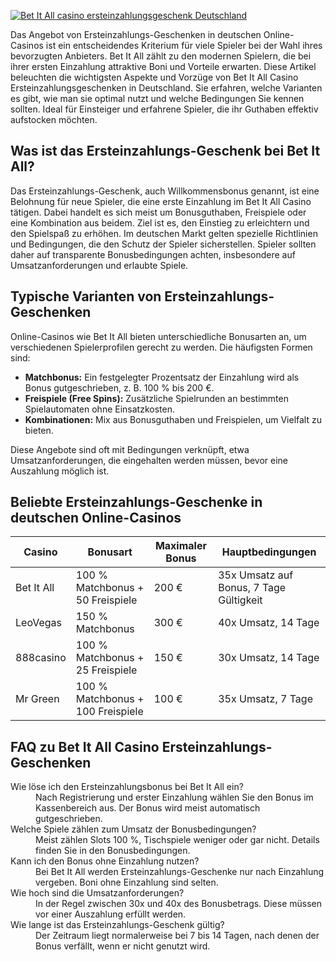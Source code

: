 [![Bet It All casino ersteinzahlungsgeschenk Deutschland](https://123-caf.pages.dev/gitsignup.png)](https://vrmoo.ru/Bt82HjjY)

<p>Das Angebot von Ersteinzahlungs-Geschenken in deutschen Online-Casinos ist ein entscheidendes Kriterium für viele Spieler bei der Wahl ihres bevorzugten Anbieters. Bet It All zählt zu den modernen Spielern, die bei ihrer ersten Einzahlung attraktive Boni und Vorteile erwarten. Diese Artikel beleuchten die wichtigsten Aspekte und Vorzüge von Bet It All Casino Ersteinzahlungsgeschenken in Deutschland. Sie erfahren, welche Varianten es gibt, wie man sie optimal nutzt und welche Bedingungen Sie kennen sollten. Ideal für Einsteiger und erfahrene Spieler, die ihr Guthaben effektiv aufstocken möchten.</p>  <h2>Was ist das Ersteinzahlungs-Geschenk bei Bet It All?</h2> <p>Das Ersteinzahlungs-Geschenk, auch Willkommensbonus genannt, ist eine Belohnung für neue Spieler, die eine erste Einzahlung im Bet It All Casino tätigen. Dabei handelt es sich meist um Bonusguthaben, Freispiele oder eine Kombination aus beidem. Ziel ist es, den Einstieg zu erleichtern und den Spielspaß zu erhöhen. Im deutschen Markt gelten spezielle Richtlinien und Bedingungen, die den Schutz der Spieler sicherstellen. Spieler sollten daher auf transparente Bonusbedingungen achten, insbesondere auf Umsatzanforderungen und erlaubte Spiele.</p>  <h2>Typische Varianten von Ersteinzahlungs-Geschenken</h2> <p>Online-Casinos wie Bet It All bieten unterschiedliche Bonusarten an, um verschiedenen Spielerprofilen gerecht zu werden. Die häufigsten Formen sind:</p> <ul> <li><strong>Matchbonus:</strong> Ein festgelegter Prozentsatz der Einzahlung wird als Bonus gutgeschrieben, z. B. 100 % bis 200 €.</li> <li><strong>Freispiele (Free Spins):</strong> Zusätzliche Spielrunden an bestimmten Spielautomaten ohne Einsatzkosten.</li> <li><strong>Kombinationen:</strong> Mix aus Bonusguthaben und Freispielen, um Vielfalt zu bieten.</li> </ul> <p>Diese Angebote sind oft mit Bedingungen verknüpft, etwa Umsatzanforderungen, die eingehalten werden müssen, bevor eine Auszahlung möglich ist.</p>  <h2>Beliebte Ersteinzahlungs-Geschenke in deutschen Online-Casinos</h2> <table>   <thead>     <tr>       <th>Casino</th>       <th>Bonusart</th>       <th>Maximaler Bonus</th>       <th>Hauptbedingungen</th>     </tr>   </thead>   <tbody>     <tr>       <td>Bet It All</td>       <td>100 % Matchbonus + 50 Freispiele</td>       <td>200 €</td>       <td>35x Umsatz auf Bonus, 7 Tage Gültigkeit</td>     </tr>     <tr>       <td>LeoVegas</td>       <td>150 % Matchbonus</td>       <td>300 €</td>       <td>40x Umsatz, 14 Tage</td>     </tr>     <tr>       <td>888casino</td>       <td>100 % Matchbonus + 25 Freispiele</td>       <td>150 €</td>       <td>30x Umsatz, 14 Tage</td>     </tr>     <tr>       <td>Mr Green</td>       <td>100 % Matchbonus + 100 Freispiele</td>       <td>100 €</td>       <td>35x Umsatz, 7 Tage</td>     </tr>   </tbody> </table>  <h2>FAQ zu Bet It All Casino Ersteinzahlungs-Geschenken</h2> <dl>   <dt>Wie löse ich den Ersteinzahlungsbonus bei Bet It All ein?</dt>   <dd>Nach Registrierung und erster Einzahlung wählen Sie den Bonus im Kassenbereich aus. Der Bonus wird meist automatisch gutgeschrieben.</dd>    <dt>Welche Spiele zählen zum Umsatz der Bonusbedingungen?</dt>   <dd>Meist zählen Slots 100 %, Tischspiele weniger oder gar nicht. Details finden Sie in den Bonusbedingungen.</dd>    <dt>Kann ich den Bonus ohne Einzahlung nutzen?</dt>   <dd>Bei Bet It All werden Ersteinzahlungs-Geschenke nur nach Einzahlung vergeben. Boni ohne Einzahlung sind selten.</dd>    <dt>Wie hoch sind die Umsatzanforderungen?</dt>   <dd>In der Regel zwischen 30x und 40x des Bonusbetrags. Diese müssen vor einer Auszahlung erfüllt werden.</dd>    <dt>Wie lange ist das Ersteinzahlungs-Geschenk gültig?</dt>   <dd>Der Zeitraum liegt normalerweise bei 7 bis 14 Tagen, nach denen der Bonus verfällt, wenn er nicht genutzt wird.</dd> </dl>